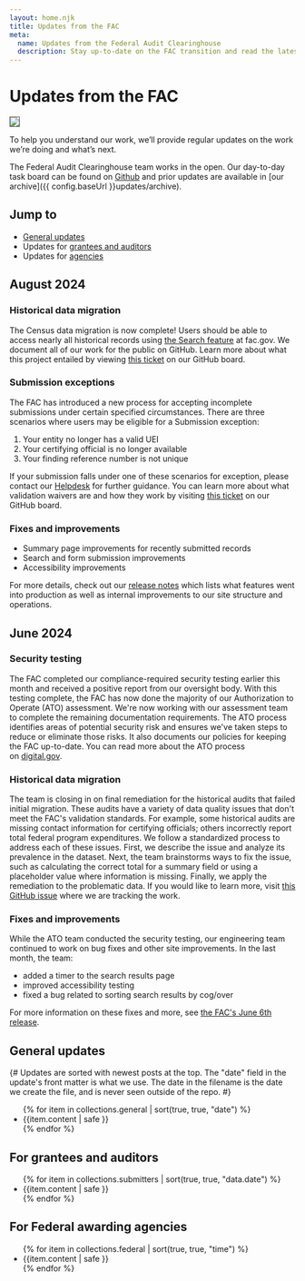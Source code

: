 ```yaml
---
layout: home.njk
title: Updates from the FAC
meta:
  name: Updates from the Federal Audit Clearinghouse
  description: Stay up-to-date on the FAC transition and read the latest on the single audit process.
---
```


# Updates from the FAC

<img src="{{config.baseUrl}}assets/img/updates/roadmap-08-2024.png" style="border: 1px solid #555;"/>

To help you understand our work, we’ll provide regular updates on the work we’re doing and what’s next. 

The Federal Audit Clearinghouse team works in the open. Our day-to-day task board can be found on [Github](https://github.com/orgs/GSA-TTS/projects/11/views/2) and prior updates are available in [our archive]({{ config.baseUrl }}updates/archive).

## Jump to

* [General updates](#general)
* Updates for [grantees and auditors](#grantees-and-auditors)
* Updates for [agencies](#agencies)

## August 2024

### Historical data migration
The Census data migration is now complete\! Users should be able to access nearly all historical records using [the Search feature](https://app.fac.gov/dissemination/search/) at fac.gov. We document all of our work for the public on GitHub. Learn more about what this project entailed by viewing [this ticket](https://github.com/GSA-TTS/FAC/issues/3364) on our GitHub board.

### Submission exceptions
The FAC has introduced a new process for accepting incomplete submissions under certain specified circumstances. There are three scenarios where users may be eligible for a Submission exception:

1. Your entity no longer has a valid UEI  
2. Your certifying official is no longer available  
3. Your finding reference number is not unique

If your submission falls under one of these scenarios for exception, please contact our [Helpdesk](https://support.fac.gov/hc/en-us) for further guidance. You can learn more about what validation waivers are and how they work by visiting [this ticket](https://github.com/GSA-TTS/FAC/blob/main/docs/architecture/decisions/0037-validation-waivers.md) on our GitHub board. 

### Fixes and improvements

* Summary page improvements for recently submitted records  
* Search and form submission improvements  
* Accessibility improvements

For more details, check out our [release notes](https://github.com/GSA-TTS/FAC/releases) which lists what features went into production as well as internal improvements to our site structure and operations.

## June 2024

### Security testing

The FAC completed our compliance-required security testing earlier this month and received a positive report from our oversight body. With this testing complete, the FAC has now done the majority of our Authorization to Operate (ATO) assessment. We're now working with our assessment team to complete the remaining documentation requirements. The ATO process identifies areas of potential security risk and ensures we've taken steps to reduce or eliminate those risks. It also documents our policies for keeping the FAC up-to-date. You can read more about the ATO process on [digital.gov](http://digital.gov/).

### Historical data migration

The team is closing in on final remediation for the historical audits that failed initial migration. These audits have a variety of data quality issues that don't meet the FAC's validation standards. For example, some historical audits are missing contact information for certifying officials; others incorrectly report total federal program expenditures. We follow a standardized process to address each of these issues. First, we describe the issue and analyze its prevalence in the dataset. Next, the team brainstorms ways to fix the issue, such as calculating the correct total for a summary field or using a placeholder value where information is missing. Finally, we apply the remediation to the problematic data. If you would like to learn more, visit [this GitHub issue](https://github.com/GSA-TTS/FAC/issues/3364) where we are tracking the work.

### Fixes and improvements

While the ATO team conducted the security testing, our engineering team continued to work on bug fixes and other site improvements. In the last month, the team:
- added a timer to the search results page
- improved accessibility testing
- fixed a bug related to sorting search results by cog/over

For more information on these fixes and more, see [the FAC's June 6th release](https://github.com/GSA-TTS/FAC/releases/tag/v1.20240606).

<h2 id="general" >General updates</h3>

{#
Updates are sorted with newest posts at the top. The "date" field in the update's front matter is what we use. The date in the filename is the date we create the file, and is never seen outside of the repo.
#}

<ul>
{% for item in collections.general | sort(true, true, "date") %}
    <li>{{item.content | safe }}</li>
{% endfor %}
</ul>

<h2 id="grantees-and-auditors">For grantees and auditors</h3>
<ul>
{% for item in collections.submitters | sort(true, true, "data.date") %}
    <li>{{item.content | safe }}</li>
{% endfor %}
</ul>


<h2 id="agencies">For Federal awarding agencies</h3>
<ul>
{% for item in collections.federal | sort(true, true, "time") %}
    <li>{{item.content | safe }}</li>
{% endfor %}
</ul>
